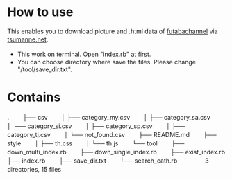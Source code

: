 # How to use
This enables you to download picture and .html data of [futabachannel](https://www.2chan.net/) via [tsumanne.net](https://tsumanne.net/).　　
- This work on terminal. Open "index.rb" at first.　　
- You can choose directory where save the files. Please change "/tool/save_dir.txt".
# Contains
.　　
├── csv　　
│ ├── category_my.csv　　
│ ├── category_sa.csv　　
│ ├── category_si.csv　　
│ ├── category_sp.csv　　
│ ├── category_tj.csv　　
│ └── not_found.csv　　
├── README.md　　
├── style　　
│ ├── th.css　　
│ └── th.js　　
└── tool　　
 ├── down_multi_index.rb　　
 ├── down_single_index.rb　　
 ├── exist_index.rb　　
 ├── index.rb　　
 ├── save_dir.txt　　
 └── search_cath.rb　　
　　
3 directories, 15 files　　
